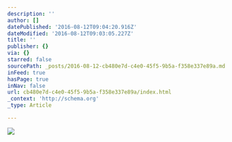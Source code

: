 ```yaml
---
description: ''
author: []
datePublished: '2016-08-12T09:04:20.916Z'
dateModified: '2016-08-12T09:03:05.227Z'
title: ''
publisher: {}
via: {}
starred: false
sourcePath: _posts/2016-08-12-cb480e7d-c4e0-45f5-9b5a-f358e337e89a.md
inFeed: true
hasPage: true
inNav: false
url: cb480e7d-c4e0-45f5-9b5a-f358e337e89a/index.html
_context: 'http://schema.org'
_type: Article

---
```

![](https://the-grid-user-content.s3-us-west-2.amazonaws.com/4e28174e-cbbb-49b9-9fa0-34a8a5fa835e.jpg)